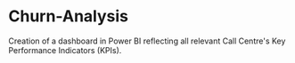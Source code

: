 # Churn-Analysis
Creation of a dashboard in Power BI reflecting all relevant Call Centre's Key Performance Indicators (KPIs).
